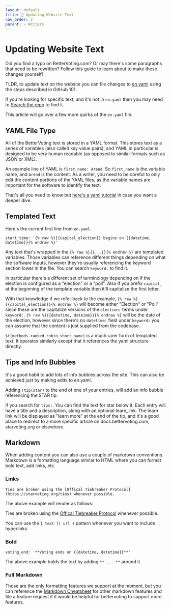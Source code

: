 ```yaml
---
layout: default
title: 📰 Updating Website Text
nav_order: 2
parent: ✍ ️Writers
---
```


# Updating Website Text

Did you find a typo on BetterVoting.com? Or may there's some paragraphs that need to be rewritten? Follow this guide to learn about to make these changes yourself!

TLDR, to update text on the website you can file changes to [en.yaml](https://github.com/Equal-Vote/star-server/blob/main/packages/frontend/src/i18n/en.yaml) using the steps described in GitHub 101.

If you're looking for specific text, and it's not in ``en.yaml`` then you may need to [Search the repo](/writers/1_github_101#search-the-repo) to find it.

This article will go over a few more quirks of the ``en.yaml`` file.

## YAML File Type

All of the BetterVoting text is stored in a YAML format. This stores text as a series of variables (also called key value pairs), and YAML in particular is designed to be very human readable (as opposed to similar formats such as JSON or XML).

An example line of YAML is ``first_name: Arend``. So ``first_name`` is the variable name, and ``Arend`` is the content. As a writer, you need to be careful to only edit the content portions of the YAML files, as the variable names are important for the software to identify the text.

That's all you need to know but [here's a yaml tutorial](https://www.youtube.com/watch?v=cdLNKUoMc6c) in case you want a deeper dive.

## Templated Text

Here's the current first line from ``en.yaml``. 

```
start_time: '{% raw %}{{capital_election}} begins on {{datetime, datetime}}{% endraw %}'
```

Any text that's wrapped in the ``{% raw %}{{...}}{% endraw %}`` are templated variables. Those variables can reference different things depending on what the software inputs, however they're usually referencing the keyword section lower in the file. You can search ``keyword:`` to find it.

In particular there's a different set of terminology depending on if the election is configured as a "election" or a "poll". Also if you prefix ``capital_`` at the beginning of the template variable then it'll capitalize the first letter.

With that knowledge if we refer back to the example, ``{% raw %}{{capital_election}}{% endraw %}`` will become either "Election" or "Poll" since these are the capitalize versions of the ``election:`` terms under ``keyword:``. ``{% raw %}{{datetime, dateime}}{% endraw %}`` will be the date of the election, however since there's no ``datetime:`` field under ``keyword:`` you can assume that the content is just supplied from the codebase.

``$t(methods.ranked_robin.short_name)`` is a much rarer form of templated text. It operates similarly except that it references the yaml structure directly. 

## Tips and Info Bubbles

It's a good habit to add lots of info bubbles across the site. This can also be achieved just by making edits to en.yaml.

Adding ``!tip(star)`` to the end of one of your entries, will add an info bubble referencing the STAR tip. 

If you search for ``tips:``. You can find the text for star below it. Each entry will have a title and a description, along with an optional learn_link. The learn link will be displayed as "learn more" at the end of the tip, and it's a good place to redirect to a more specific article on docs.bettervoting.com, starvoting.org or elsewhere.

## Markdown

When adding content you can also use a couple of markdown conventions. Markdown is a formatting language similar to HTML where you can format bold text, add links, etc.

### Links

```
Ties are broken using the [Offical Tiebreaker Protocol](https://starvoting.org/ties) whenever possible.
```

The above example will render as follows:

Ties are broken using the [Offical Tiebreaker Protocol](https://starvoting.org/ties) whenever possible.

You can use the ``[ text ]( url )`` pattern whenever you want to include hyperlinks

### Bold

```
voting_end: '**Voting ends on {{datetime, datetime}}**'
```

The above example bolds the text by adding ``** ... **`` around it

### Full Markdown

Those are the only formatting features we support at the moment, but you can reference the [Markdown Cheatsheet](https://www.markdownguide.org/basic-syntax/) for other markdown features and file a feature request if it would be helpful for bettervoting to support more features. 
